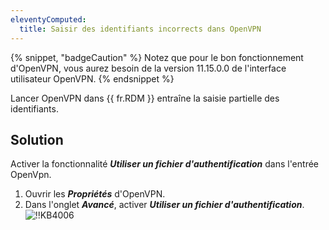 ```yaml
---
eleventyComputed:
  title: Saisir des identifiants incorrects dans OpenVPN
---
```

{% snippet, "badgeCaution" %}
Notez que pour le bon fonctionnement d'OpenVPN, vous aurez besoin de la version 11.15.0.0 de l'interface utilisateur OpenVPN.
{% endsnippet %}

Lancer OpenVPN dans {{ fr.RDM }} entraîne la saisie partielle des identifiants.
## Solution
Activer la fonctionnalité ***Utiliser un fichier d'authentification*** dans l'entrée OpenVpn.

1. Ouvrir les ***Propriétés*** d'OpenVPN.
1. Dans l'onglet ***Avancé***, activer ***Utiliser un fichier d'authentification***.
![!!KB4006](https://cdnweb.devolutions.net/docs/docs_en_kb_KB4006.png)
